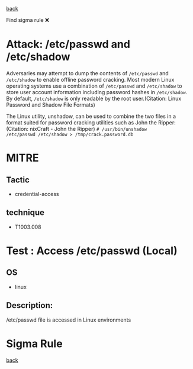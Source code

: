 
[back](../index.md)

Find sigma rule :x: 

# Attack: /etc/passwd and /etc/shadow 

Adversaries may attempt to dump the contents of <code>/etc/passwd</code> and <code>/etc/shadow</code> to enable offline password cracking. Most modern Linux operating systems use a combination of <code>/etc/passwd</code> and <code>/etc/shadow</code> to store user account information including password hashes in <code>/etc/shadow</code>. By default, <code>/etc/shadow</code> is only readable by the root user.(Citation: Linux Password and Shadow File Formats)

The Linux utility, unshadow, can be used to combine the two files in a format suited for password cracking utilities such as John the Ripper:(Citation: nixCraft - John the Ripper) <code># /usr/bin/unshadow /etc/passwd /etc/shadow > /tmp/crack.password.db</code>


# MITRE
## Tactic
  - credential-access


## technique
  - T1003.008


# Test : Access /etc/passwd (Local)
## OS
  - linux


## Description:
/etc/passwd file is accessed in Linux environments


# Sigma Rule


[back](../index.md)
